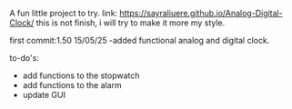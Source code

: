 A fun little project to try.
link: https://sayraliuere.github.io/Analog-Digital-Clock/
this is not finish, i will try to make it more my style.

first commit:1.50 15/05/25
-added functional analog and digital clock.

to-do's:
- add functions to the stopwatch
- add functions to the alarm
- update GUI

